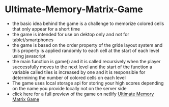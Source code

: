 # Ultimate-Memory-Matrix-Game
- the basic idea behind the game is a challenge to memorize colored cells that only appear for a short time 
- the game is intended for use on dektop only and not for tablet/smartphones 
- the game is based on the order property of the gride layout system and this property is applied randomly to each cell at the start of each level using javascript
- the main function is game() and it is called recursively when the player successfully moves to the next level and the start of the function a variable called tiles is increased by one and it is responsible for determining the number of colored cells on each level
- The game uses local storage api for storing your high scores depending on the name you provide locally not on the server side
- click here for a full preview of the game on netlify [Ultimate Memory Matrix Game](https://memorymatrixgame.netlify.app)
